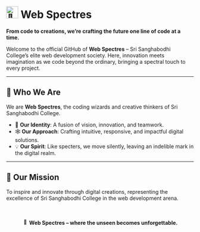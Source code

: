 # <img src="https://fonts.gstatic.com/s/e/notoemoji/latest/1f47b/512.gif" alt="👻" width="32" height="32"> **Web Spectres**  
**From code to creations, we’re crafting the future one line of code at a time.**  

Welcome to the official GitHub of **Web Spectres** – Sri Sanghabodhi College’s elite web development society. Here, innovation meets imagination as we code beyond the ordinary, bringing a spectral touch to every project.  

---

## 🏫 **Who We Are**  
We are **Web Spectres**, the coding wizards and creative thinkers of Sri Sanghabodhi College.  
- 👻 **Our Identity**: A fusion of vision, innovation, and teamwork.  
- 🕸️ **Our Approach**: Crafting intuitive, responsive, and impactful digital solutions.  
- 💡 **Our Spirit**: Like specters, we move silently, leaving an indelible mark in the digital realm.  

---
## 🎯 **Our Mission**  
To inspire and innovate through digital creations, representing the excellence of Sri Sanghabodhi College in the web development arena.  

<br>
<br>
<div align="center">
  <strong><img src="https://fonts.gstatic.com/s/e/notoemoji/latest/1f47b/512.gif" alt="👻" width="15" height="15"> Web Spectres – where the unseen becomes unforgettable.</strong>
</div>
